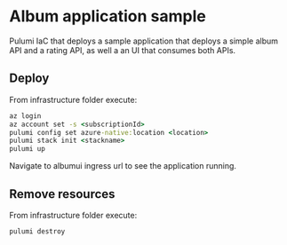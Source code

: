 # Album application sample

Pulumi IaC that deploys a sample application that deploys a simple album API and a rating API, as well a an UI that consumes both APIs.

## Deploy

From infrastructure folder execute:
```cmd
az login
az account set -s <subscriptionId>
pulumi config set azure-native:location <location>
pulumi stack init <stackname>
pulumi up
```

Navigate to albumui ingress url to see the application running.

## Remove resources

From infrastructure folder execute:
```cmd
pulumi destroy
```